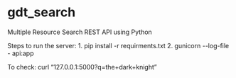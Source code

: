 # gdt_search
Multiple Resource Search REST API using Python 

Steps to run the server:
	1. pip install -r requirments.txt
	2. gunicorn --log-file - api:app


To check: curl “127.0.0.1:5000?q=the+dark+knight”